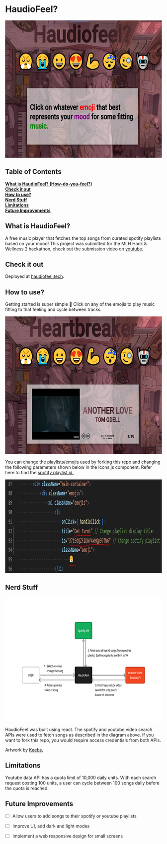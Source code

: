 # HaudioFeel?

<p align="middle">
<img src="https://github.com/Kireshanth/haudioFeel/blob/main/src/images/main-screen.JPG" width="640" height="440">
</p>


## Table of Contents
**[What is HaudioFeel? (How-do-you-feel?)](#what-is-haudiofeel)**<br>
**[Check it out](#check-it-out)**<br>
**[How to use?](#how-to-use)**<br>
**[Nerd Stuff](#nerd-stuff)**<br>
**[Limitations](#Limitations)**<br>
**[Future Improvements](#future-improvements)**<br>


## What is HaudioFeel?
A free music player that fetches the top songs from curated spotify playlists based on your mood! This project was submitted for the MLH Hack & Wellness 2 hackathon, check out the submission video on [youtube.](https://www.youtube.com/watch?v=8w4fAGOmDbE&t=1s&ab_channel=KireshanthThana)

## Check it out
Deployed at [haudiofeel.tech](https://haudiofeel.tech/).

## How to use?
Getting started is super simple 🙏 Click on any of the emojis to play music fitting to that feeling and cycle between tracks.

<p align="middle">
<img src="https://github.com/Kireshanth/haudioFeel/blob/main/src/images/play-screen.JPG" width="667" height="440">
</p>

You can change the playlists/emojis used by forking this repo and changing the following parameters shown below in the Icons.js component. Refer here to find the [spotify playlist id.](https://developer.spotify.com/documentation/web-api/#spotify-uris-and-ids)

<img src="https://github.com/Kireshanth/haudioFeel/blob/main/src/images/updatePlaylists.JPG" width="1100" height="300">

## Nerd Stuff

<p align="middle">
<img src="https://github.com/Kireshanth/haudioFeel/blob/main/src/images/network-diagram.jpg" width="800" height="400">
</p>

HaudioFeel was built using react. The spotify and youtube video search APIs were used to fetch songs as described in the diagram above. If you want to fork this repo, you would require access credentials from both APIs.

Artwork by [Keebs.](https://www.instagram.com/lakeebs/)

## Limitations

Youtube data API has a quota limit of 10,000 daily units. With each search request costing 100 units, a user can cycle between 100 songs daily before the quota is reached.

## Future Improvements

- [ ] Allow users to add songs to their spotify or youtube playlists
- [ ] Improve UI, add dark and light modes
- [ ] Implement a web responsive design for small screens


